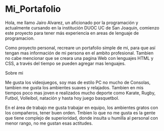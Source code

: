 # Mi_Portafolio

Hola, me llamo Jairo Alvarez, un aficionado por la programación y actualmente cursando en la institución DUOC UC de San Joaquin, comienzo este proyecto para tener más experiencia en areas de lenguaje de programacion.

Como proyecto personal, recreare un portafolio simple de mi, para que así tengan mas información de mi persona en el ambito profesional. 
Tambien no cabe mencionar que se creara una pagina Web con lenguajes HTML y CSS, a través del tiempo se pueden agregar mas lenguajes.

Sobre mi

Me gusta los videojuegos, soy mas de estilo PC no mucho de Consolas, tambien me gusta los ambientes suaves y relajados. Tambien en mis tiempos poco mas joven e realizados mucho deporte como Karate, Rugby, Futbol, Volleibol, natación y hasta hoy juego basquetbol.

En el área de trabajo me gusta trabajar en equipo, los ambientes gratos con los compañeros, tener buen orden. Tmbien lo que no me gusta es la gente que tiene complejo de superioridad, donde insulta u humilla al personal con menor rango, no me gustan esas actitudes.

